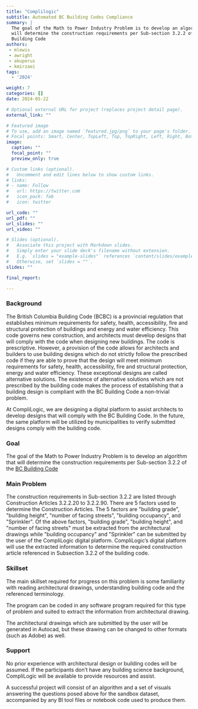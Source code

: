 ```yaml
---
title: "Complilogic"
subtitle: Automated BC Building Codes Compliance
summary: |
  The goal of the Math to Power Industry Problem is to develop an algorithm that
  will determine the construction requirements per Sub-section 3.2.2 of the BC
  Building Code
authors:
 - mlewis
 - awright
 - akuperus
 - kmirzaei
tags:
  - '2024'

weight: 7
categories: []
date: 2024-05-22

# Optional external URL for project (replaces project detail page).
external_link: ""

# Featured image
# To use, add an image named `featured.jpg/png` to your page's folder.
# Focal points: Smart, Center, TopLeft, Top, TopRight, Left, Right, BottomLeft, Bottom, BottomRight.
image:
  caption: ""
  focal_point: ""
  preview_only: true

# Custom links (optional).
#   Uncomment and edit lines below to show custom links.
# links:
# - name: Follow
#   url: https://twitter.com
#   icon_pack: fab
#   icon: twitter

url_code: ""
url_pdf: ""
url_slides: ""
url_video: ""

# Slides (optional).
#   Associate this project with Markdown slides.
#   Simply enter your slide deck's filename without extension.
#   E.g. `slides = "example-slides"` references `content/slides/example-slides.md`.
#   Otherwise, set `slides = ""`.
slides: ""

final_report:

---
```

### Background
The British Columbia Building Code (BCBC) is a provincial regulation that
establishes minimum requirements for safety, health, accessibility, fire and
structural protection of buildings and energy and water efficiency.  This code
governs new construction, and architects must develop designs that will comply
with the code when designing new buildings.  The code is prescriptive.  However,
a provision of the code allows for architects and builders to use building
designs which do not strictly follow the prescribed code if they are able to
prove that the design will meet minimum requirements for safety, health,
accessibility, fire and structural protection, energy and water efficiency.
These exceptional designs are called alternative solutions.  The existence of
alternative solutions which are not prescribed by the building code makes the
process of establishing that a building design is compliant with the BC Building
Code a non-trivial problem.

At CompliLogic, we are designing a digital platform to assist architects to
develop designs that will comply with the BC Building Code.   In the future, the
same platform will be utilized by municipalities to verify submitted designs
comply with the building code. 

### Goal
The goal of the Math to Power Industry Problem is to develop an algorithm that
will determine the construction requirements per Sub-section 3.2.2 of the [BC
Building
Code](https://free.bcpublications.ca/civix/document/id/public/bcbc2018/bcbc_2018dbp3s32r2)

### Main Problem
The construction requirements in Sub-section 3.2.2 are listed through
Construction Articles 3.2.2.20 to 3.2.2.90.  There are 5 factors used to
determine the Construction Articles. The 5 factors are "building grade",
"building height", "number of facing streets", "building occupancy", and
"Sprinkler".  Of the above factors, "building grade", "building height", and
"number of facing streets" must be extracted from the architectural drawings
while "building occupancy" and "Sprinkler" can be submitted by the user of the
CompliLogic digital platform. CompliLogic’s digital platform will use the
extracted information to determine the required construction article
referenced in Subsection 3.2.2 of the building code.


### Skillset

The main skillset required for progress on this problem is some familiarity with
reading architectural drawings, understanding building code and the referenced
terminology.

The program can be coded in any software program required for this type of
problem and suited to extract the information from architectural drawing.

The architectural drawings which are submitted by the user will be generated in
Autocad, but these drawing can be changed to other formats (such as Adobe) as
well.

### Support
No prior experience with architectural design or building codes will be assumed.
If the participants don’t have any building science background, CompliLogic will
be available to provide resources and assist.

A successful project will consist of an algorithm and a set of visuals answering
the questions posed above for the sandbox dataset, accompanied by any BI tool
files or notebook code used to produce them.
